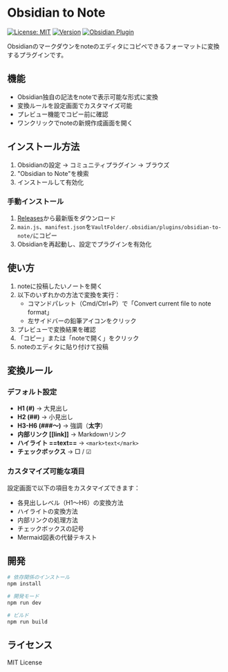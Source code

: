 # Obsidian to Note

[![License: MIT](https://img.shields.io/badge/License-MIT-yellow.svg)](https://opensource.org/licenses/MIT)
[![Version](https://img.shields.io/badge/version-1.0.0-blue.svg)](https://github.com/onikun94/obsidian-to-note/releases)
[![Obsidian Plugin](https://img.shields.io/badge/Obsidian-Plugin-7c3aed.svg)](https://obsidian.md)

Obsidianのマークダウンをnoteのエディタにコピペできるフォーマットに変換するプラグインです。

## 機能

- Obsidian独自の記法をnoteで表示可能な形式に変換
- 変換ルールを設定画面でカスタマイズ可能
- プレビュー機能でコピー前に確認
- ワンクリックでnoteの新規作成画面を開く

## インストール方法

1. Obsidianの設定 → コミュニティプラグイン → ブラウズ
2. "Obsidian to Note"を検索
3. インストールして有効化

### 手動インストール

1. [Releases](https://github.com/yourusername/obsidian-to-note/releases)から最新版をダウンロード
2. `main.js`、`manifest.json`を`VaultFolder/.obsidian/plugins/obsidian-to-note/`にコピー
3. Obsidianを再起動し、設定でプラグインを有効化

## 使い方

1. noteに投稿したいノートを開く
2. 以下のいずれかの方法で変換を実行：
   - コマンドパレット（Cmd/Ctrl+P）で「Convert current file to note format」
   - 左サイドバーの鉛筆アイコンをクリック
3. プレビューで変換結果を確認
4. 「コピー」または「noteで開く」をクリック
5. noteのエディタに貼り付けて投稿

## 変換ルール

### デフォルト設定

- **H1 (#)** → 大見出し
- **H2 (##)** → 小見出し  
- **H3-H6 (###〜)** → 強調（**太字**）
- **内部リンク [[link]]** → Markdownリンク
- **ハイライト ==text==** → `<mark>text</mark>`
- **チェックボックス** → □ / ☑

### カスタマイズ可能な項目

設定画面で以下の項目をカスタマイズできます：

- 各見出しレベル（H1〜H6）の変換方法
- ハイライトの変換方法
- 内部リンクの処理方法
- チェックボックスの記号
- Mermaid図表の代替テキスト

## 開発

```bash
# 依存関係のインストール
npm install

# 開発モード
npm run dev

# ビルド
npm run build
```

## ライセンス

MIT License
